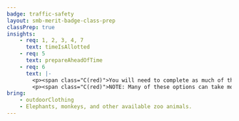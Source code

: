```yaml
---
badge: traffic-safety
layout: smb-merit-badge-class-prep
classPrep: true
insights:
    - req: 1, 2, 3, 4, 7
      text: timeIsAllotted
    - req: 5
      text: prepareAheadOfTime
    - req: 6
      text: |-
        <p><span class="C(red)">You will need to complete as much of the supplemental workbook for your selected animal option as possible.</span></p>
        <p><span class="C(red)">NOTE: Many of these options can take months to complete.</span></p>
bring:
    - outdoorClothing
    - Elephants, monkeys, and other available zoo animals.
---
```

